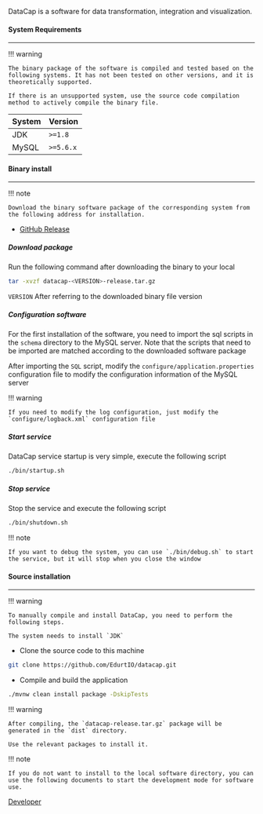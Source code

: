 DataCap is a software for data transformation, integration and visualization.

#### System Requirements

---

!!! warning

    The binary package of the software is compiled and tested based on the following systems. It has not been tested on other versions, and it is theoretically supported.

    If there is an unsupported system, use the source code compilation method to actively compile the binary file.

| System | Version   |
|--------|-----------|
| JDK    | `>=1.8`   |
| MySQL  | `>=5.6.x` |

#### Binary install

---

!!! note

    Download the binary software package of the corresponding system from the following address for installation.

- [GitHub Release](https://github.com/EdurtIO/datacap/releases/latest)

##### Download package

Run the following command after downloading the binary to your local

```bash
tar -xvzf datacap-<VERSION>-release.tar.gz
```

`VERSION` After referring to the downloaded binary file version

##### Configuration software

For the first installation of the software, you need to import the sql scripts in the `schema` directory to the MySQL server. Note that the scripts that need to be imported are matched according to the downloaded software package

After importing the `SQL` script, modify the `configure/application.properties` configuration file to modify the configuration information of the MySQL server

!!! warning

    If you need to modify the log configuration, just modify the `configure/logback.xml` configuration file

##### Start service

DataCap service startup is very simple, execute the following script

```bash
./bin/startup.sh
```

##### Stop service

Stop the service and execute the following script

```bash
./bin/shutdown.sh
```

!!! note

    If you want to debug the system, you can use `./bin/debug.sh` to start the service, but it will stop when you close the window

#### Source installation

---

!!! warning

    To manually compile and install DataCap, you need to perform the following steps.

    The system needs to install `JDK`

- Clone the source code to this machine

```bash
git clone https://github.com/EdurtIO/datacap.git
```

- Compile and build the application

```bash
./mvnw clean install package -DskipTests
```

!!! warning

    After compiling, the `datacap-release.tar.gz` package will be generated in the `dist` directory.

    Use the relevant packages to install it.

!!! note

    If you do not want to install to the local software directory, you can use the following documents to start the development mode for software use.

[Developer](../../developer_guide/env.md)
